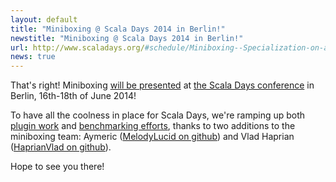 ```yaml
---
layout: default
title: "Miniboxing @ Scala Days 2014 in Berlin!"
newstitle: "Miniboxing @ Scala Days 2014 in Berlin!"
url: http://www.scaladays.org/#schedule/Miniboxing--Specialization-on-a-Diet
news: true
---
```


<!-- jekyll don't be stupid -->

That's right! Miniboxing <a href="http://www.scaladays.org/#schedule/Miniboxing--Specialization-on-a-Diet" target="_blank">will be presented</a> at <a href="http://www.scaladays.org/" target="_blank">the Scala Days conference</a> in Berlin, 16th-18th of June 2014!

To have all the coolness in place for Scala Days, we're ramping up both <a href="https://github.com/miniboxing/miniboxing-plugin/graphs/contributors" target="_blank">plugin work</a> and <a href="https://github.com/MelodyLucid/freezing-ironman" target="_blank">benchmarking efforts</a>, thanks to two additions to the miniboxing team: Aymeric (<a href="https://github.com/MelodyLucid" target="_blank">MelodyLucid on github</a>) and Vlad Haprian (<a href="https://github.com/HaprianVlad" target="_blank">HaprianVlad on github</a>).

Hope to see you there!